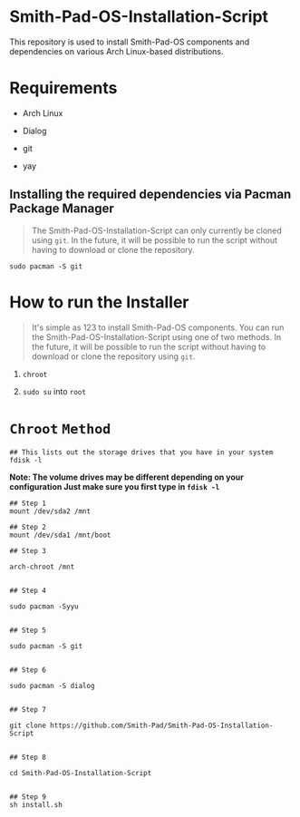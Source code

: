 # Smith-Pad-OS-Installation-Script

This repository is used to install Smith-Pad-OS components and dependencies on various Arch Linux-based distributions.

# Requirements

* Arch Linux

* Dialog 

* git

* yay

## Installing the required dependencies via Pacman Package Manager

> The Smith-Pad-OS-Installation-Script can only currently be cloned using `git`. In the future, it will be possible to run the script without having to download or clone the repository.

```shell
sudo pacman -S git 
```

# How to run the Installer

> It's simple as 123 to install Smith-Pad-OS components. You can run the Smith-Pad-OS-Installation-Script using one of two methods. In the future, it will be possible to run the script without having to download or clone the repository using `git`.

1. `chroot`

2. `sudo su` into `root`

# `Chroot` `Method`

```shell
## This lists out the storage drives that you have in your system
fdisk -l 
```

**Note: The volume drives may be different depending on your configuration Just make sure you first type in `fdisk -l`**

```shell
## Step 1
mount /dev/sda2 /mnt 

## Step 2
mount /dev/sda1 /mnt/boot

## Step 3

arch-chroot /mnt


## Step 4

sudo pacman -Syyu


## Step 5 

sudo pacman -S git 


## Step 6 

sudo pacman -S dialog 


## Step 7

git clone https://github.com/Smith-Pad/Smith-Pad-OS-Installation-Script


## Step 8 

cd Smith-Pad-OS-Installation-Script


## Step 9
sh install.sh
```
